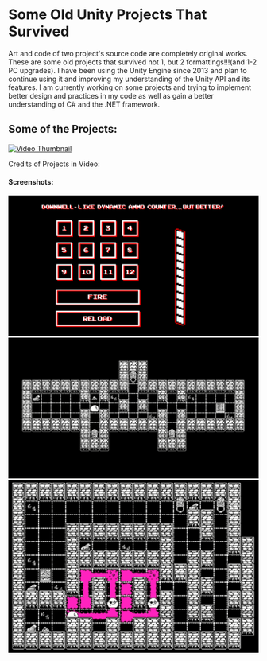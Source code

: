 # Some Old Unity Projects That Survived
Art and code of two project's source code are completely original works. These are some old projects that survived not 1, but 2 formattings!!!(and 1-2 PC upgrades).
I have been using the Unity Engine since 2013 and plan to continue using it and improving my understanding of the Unity API and its features.
I am currently working on some projects and trying to implement better design and practices in my code as well as gain a better understanding
of C# and the .NET framework.

## Some of the Projects:
[![Video Thumbnail](https://img.youtube.com/vi/bZ5nYWbMCwE/0.jpg)](https://www.youtube.com/watch?v=bZ5nYWbMCwE&feature=youtu.be)

Credits of Projects in Video:

#### Screenshots:
![Screenshot1](https://github.com/KarimTantawy/Some-Old-Unity-Projects/blob/master/Some%20Old%20Unity%20Projects/Ammo%20Counter/screen.png)
![Screenshot2](https://github.com/KarimTantawy/Some-Old-Unity-Projects/blob/master/Some%20Old%20Unity%20Projects/Slime%20Game/Screenshot2.png)
![Screenshot3](https://github.com/KarimTantawy/Some-Old-Unity-Projects/blob/master/Some%20Old%20Unity%20Projects/Slime%20Game/Screenshot4.png)
